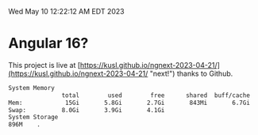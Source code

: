 Wed May 10 12:22:12 AM EDT 2023

# Angular 16?


This project is live at [https://kusl.github.io/ngnext-2023-04-21/](https://kusl.github.io/ngnext-2023-04-21/ "next!") thanks to Github.

```bash
System Memory
               total        used        free      shared  buff/cache   available
Mem:            15Gi       5.8Gi       2.7Gi       843Mi       6.7Gi       8.2Gi
Swap:          8.0Gi       3.9Gi       4.1Gi
System Storage
896M	.
